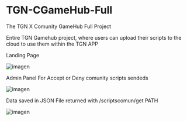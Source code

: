 # TGN-CGameHub-Full
The TGN X Comunity GameHub Full Project

Entire TGN Gamehub project, where users can upload their scripts to the cloud to use them within the TGN APP

Landing Page

![imagen](https://user-images.githubusercontent.com/60672876/188961110-a7e765c5-a644-4428-a0cd-199f41c7fb2d.png)

Admin Panel For Accept or Deny comunity scripts sendeds

![imagen](https://user-images.githubusercontent.com/60672876/188961309-bf170a35-02fb-468c-a9e6-2d295bccbeae.png)

Data saved in JSON File returned with /scriptscomun/get PATH

![imagen](https://user-images.githubusercontent.com/60672876/188961445-0090ce54-2d2c-4400-916c-594f2f6c50f5.png)

